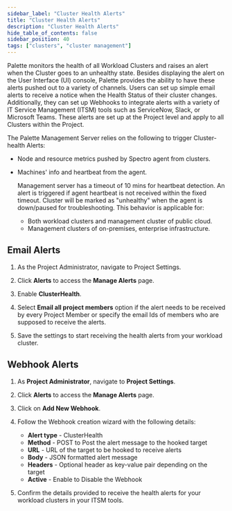 ```yaml
---
sidebar_label: "Cluster Health Alerts"
title: "Cluster Health Alerts"
description: "Cluster Health Alerts"
hide_table_of_contents: false
sidebar_position: 40
tags: ["clusters", "cluster management"]
---
```


Palette monitors the health of all Workload Clusters and raises an alert when the Cluster goes to an unhealthy state.
Besides displaying the alert on the User Interface (UI) console, Palette provides the ability to have these alerts
pushed out to a variety of channels. Users can set up simple email alerts to receive a notice when the Health Status of
their cluster changes. Additionally, they can set up Webhooks to integrate alerts with a variety of IT Service
Management (ITSM) tools such as ServiceNow, Slack, or Microsoft Teams. These alerts are set up at the Project level and
apply to all Clusters within the Project.

The Palette Management Server relies on the following to trigger Cluster-health Alerts:

- Node and resource metrics pushed by Spectro agent from clusters.

- Machines' info and heartbeat from the agent.

  Management server has a timeout of 10 mins for heartbeat detection. An alert is triggered if agent heartbeat is not
  received within the fixed timeout. Cluster will be marked as "unhealthy" when the agent is down/paused for
  troubleshooting. This behavior is applicable for:

  - Both workload clusters and management cluster of public cloud.
  - Management clusters of on-premises, enterprise infrastructure.

## Email Alerts

1. As the Project Administrator, navigate to Project Settings.

2. Click **Alerts** to access the **Manage Alerts** page.

3. Enable **ClusterHealth**.

4. Select **Email all project members** option if the alert needs to be received by every Project Member or specify the
   email Ids of members who are supposed to receive the alerts.

5. Save the settings to start receiving the health alerts from your workload cluster.

## Webhook Alerts

1.  As **Project Administrator**, navigate to **Project Settings**.

2.  Click **Alerts** to access the **Manage Alerts** page.

3.  Click on **Add New Webhook**.

4.  Follow the Webhook creation wizard with the following details:

    - **Alert type** - ClusterHealth
    - **Method** - POST to Post the alert message to the hooked target
    - **URL** - URL of the target to be hooked to receive alerts
    - **Body** - JSON formatted alert message
    - **Headers** - Optional header as key-value pair depending on the target
    - **Active** - Enable to Disable the Webhook

5.  Confirm the details provided to receive the health alerts for your workload clusters in your ITSM tools.
